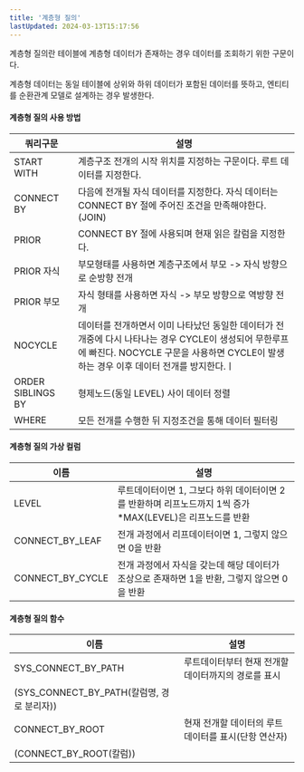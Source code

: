 ```yaml
---
title: '계층형 질의'
lastUpdated: 2024-03-13T15:17:56
---
```


계층형 질의란 테이블에 계층형 데이터가 존재하는 경우 데이터를 조회하기 위한 구문이다.

계층형 데이터는 동일 테이블에 상위와 하위 데이터가 포함된 데이터를 뜻하고, 엔티티를 순환관계 모델로 설계하는 경우 발생한다.

#### 계층형 질의 사용 방법

|쿼리구문|설명|
|-|-|
|START WITH|계층구조 전개의 시작 위치를 지정하는 구문이다. 루트 데이터를 지정한다.|
|CONNECT BY|다음에 전개될 자식 데이터를 지정한다. 자식 데이터는 CONNECT BY 절에 주어진 조건을 만족해야한다.(JOIN)|
|PRIOR|CONNECT BY 절에 사용되며 현재 읽은 칼럼을 지정한다.|
|PRIOR 자식|부모형태를 사용하면 계층구조에서 부모 -> 자식 방향으로 순방향 전개|
|PRIOR 부모|자식 형태를 사용하면 자식 -> 부모 방향으로 역방향 전개|
|NOCYCLE|데이터를 전개하면서 이미 나타났던 동일한 데이터가 전개중에 다시 나타나는 경우 CYCLE이 생성되어 무한루프에 빠진다. NOCYCLE 구문을 사용하면 CYCLE이 발생하는 경우 이후 데이터 전개를 방지한다.ㅣ
|ORDER SIBLINGS BY|형제노드(동일 LEVEL) 사이 데이터 정렬|
|WHERE|모든 전개를 수행한 뒤 지정조건을 통해 데이터 필터링|

#### 계층형 질의 가상 컬럼

|이름|설명|
|-|-|
|LEVEL|루트데이터이면 1, 그보다 하위 데이터이면 2를 반환하며 리프노드까지 1씩 증가<br>*MAX(LEVEL)은 리프노드를 반환|
|CONNECT_BY_LEAF|전개 과정에서 리프데이터이면 1, 그렇지 않으면 0을 반환|
|CONNECT_BY_CYCLE|전개 과정에서 자식을 갖는데 해당 데이터가 조상으로 존재하면 1을 반환, 그렇지 않으면 0을 반환|

#### 계층형 질의 함수

|이름|설명|
|-|-|
|SYS_CONNECT_BY_PATH|루트데이터부터 현재 전개할 데이터까지의 경로를 표시<br>
(SYS_CONNECT_BY_PATH(칼럼명, 경로 분리자))|
|CONNECT_BY_ROOT|현재 전개할 데이터의 루트 데이터를 표시(단항 연산자)<br>
(CONNECT_BY_ROOT(칼럼))|